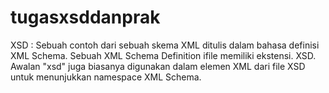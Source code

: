 # tugasxsddanprak


XSD :
Sebuah contoh dari sebuah skema XML ditulis dalam bahasa definisi XML Schema. Sebuah XML Schema Definition ifile memiliki ekstensi. XSD. Awalan "xsd" juga biasanya digunakan dalam elemen XML dari file XSD untuk menunjukkan namespace XML Schema.
